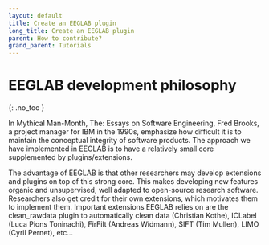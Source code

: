 ```yaml
---
layout: default
title: Create an EEGLAB plugin
long_title: Create an EEGLAB plugin
parent: How to contribute?
grand_parent: Tutorials
---
```

EEGLAB development philosophy
========================
{: .no_toc }

In Mythical Man-Month, The: Essays on Software Engineering, Fred Brooks, a project manager for IBM in the 1990s, emphasize how difficult it is to maintain the conceptual integrity of software products. The approach we have implemented in EEGLAB is to have a relatively small core supplemented by plugins/extensions. 

The advantage of EEGLAB is that other researchers may develop extensions and plugins on top of this strong core. This makes developing new features organic and unsupervised, well adapted to open-source research software. Researchers also get credit for their own extensions, which motivates them to implement them. Important extensions EEGLAB relies on are the clean_rawdata plugin to automatically clean data (Christian Kothe), ICLabel (Luca Pions Toninachi), FirFilt (Andreas Widmann), SIFT (Tim Mullen), LIMO (Cyril Pernet), etc...

